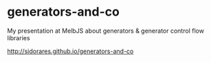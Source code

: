 generators-and-co
=================

My presentation at MelbJS about generators &amp; generator control flow libraries

http://sidorares.github.io/generators-and-co
